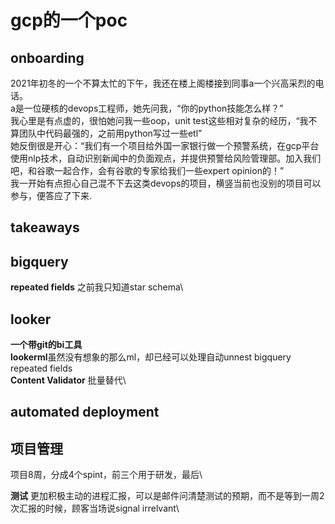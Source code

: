 # gcp的一个poc

## onboarding
2021年初冬的一个不算太忙的下午，我还在楼上阁楼接到同事a一个兴高采烈的电话。\
a是一位硬核的devops工程师，她先问我，“你的python技能怎么样？” \
我心里是有点虚的，很怕她问我一些oop，unit test这些相对复杂的经历，“我不算团队中代码最强的，之前用python写过一些etl”\
她反倒很是开心：“我们有一个项目给外国一家银行做一个预警系统，在gcp平台使用nlp技术，自动识别新闻中的负面观点，并提供预警给风险管理部。加入我们吧，和谷歌一起合作，会有谷歌的专家给我们一些expert opinion的！”\
我一开始有点担心自己混不下去这类devops的项目，横竖当前也没别的项目可以参与，便答应了下来.

## takeaways

## bigquery
**repeated fields** 之前我只知道star schema\

## looker
**一个带git的bi工具** \
**lookerml**虽然没有想象的那么ml，却已经可以处理自动unnest bigquery repeated fields\
**Content Validator**
批量替代\

## automated deployment


## 项目管理
项目8周，分成4个spint，前三个用于研发，最后\

**测试** 
更加积极主动的进程汇报，可以是邮件问清楚测试的预期，而不是等到一周2次汇报的时候，顾客当场说signal irrelvant\

